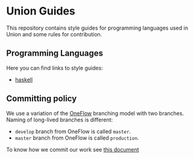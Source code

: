 <!--
 - SPDX-FileCopyrightText: 2021 Union
 -
 - SPDX-License-Identifier: MPL-2.0
 -->

# Union Guides

This repository contains style guides for programming languages used
in Union and some rules for contribution.

## Programming Languages

Here you can find links to style guides:

* [haskell](styles/haskell.md)

## Committing policy

We use a variation of the [OneFlow](https://www.endoflineblog.com/oneflow-a-git-branching-model-and-workflow) branching model with two branches. Naming of long-lived branches is different:
* `develop` branch from OneFlow is called `master`.
* `master` branch from OneFlow is called `production`.

To know how we commit our work see [this document](commits.md)
